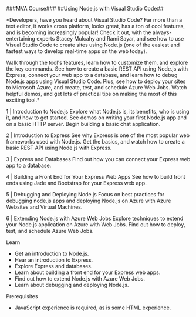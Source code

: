 
###MVA Course###
##Using Node.js with Visual Studio Code##

*Developers, have you heard about Visual Studio Code? Far more than a text editor, it works cross platform, looks great, has a ton of cool features, and is becoming increasingly popular! Check it out, with the always-entertaining experts Stacey Mulcahy and Rami Sayar, and see how to use Visual Studio Code to create sites using Node.js (one of the easiest and fastest ways to develop real-time apps on the web today).

Walk through the tool's features, learn how to customize them, and explore the key commands. See how to create a basic REST API using Node.js with Express, connect your web app to a database, and learn how to debug Node.js apps using Visual Studio Code. Plus, see how to deploy your sites to Microsoft Azure, and create, test, and schedule Azure Web Jobs. Watch helpful demos, and get lots of practical tips on making the most of this exciting tool.*

1 | Introduction to Node.js
Explore what Node.js is, its benefits, who is using it, and how to get started. See demos on writing your first Node.js app and on a basic HTTP server. Begin building a basic chat application.

2 | Introduction to Express
See why Express is one of the most popular web frameworks used with Node.js. Get the basics, and watch how to create a basic REST API using Node.js with Express.

3 | Express and Databases
Find out how you can connect your Express web app to a database.

4 | Building a Front End for Your Express Web Apps
See how to build front ends using Jade and Bootstrap for your Express web app.

5 | Debugging and Deploying Node.js
Focus on best practices for debugging node.js apps and deploying Node.js on Azure with Azure Websites and Virtual Machines.

6 | Extending Node.js with Azure Web Jobs
Explore techniques to extend your Node.js application on Azure with Web Jobs. Find out how to deploy, test, and schedule Azure Web Jobs.

Learn
- Get an introduction to Node.js.
- Hear an introduction to Express.
- Explore Express and databases.
- Learn about building a front end for your Express web apps.
- Find out how to extend Node.js with Azure Web Jobs.
- Learn about debugging and deploying Node.js.

Prerequisites
- JavaScript experience is required, as is some HTML experience.
